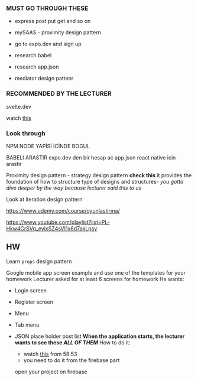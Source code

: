 ### MUST GO THROUGH THESE

- express post put get and so on

- mySAAS - proximity design pattern

- go to expo.dev and sign up

- research babel

- research app.json

- mediator design pattenr

### RECOMMENDED BY THE LECTURER

svelte.dev

watch [this](https://www.youtube.com/watch?v=wRdcM30oYXg)

### Look through

NPM NODE YAPİSİ İCİNDE BOGUL

BABELI ARASTIR
expo.dev den bir hesap ac
app.json react native icin arastir

Proximity design pattern - strategy design pattern **check this** it provides the foundation of how to structure type of designs and structures- _you gotta dive deeper by the way because lecturer said this to us_

Look at iteration design pattern

https://www.udemy.com/course/oyunlastirma/

https://www.youtube.com/playlist?list=PL-Hkw4CrSVq_eyixSZ4sVI1x6d7akLpsy

## HW

Learn `props` design pattern

Google mobile app screen example and use one of the templates for your homework
Lecturer asked for at least 6 screens for homework
He wants:

- Login screen
- Register screen
- Menu
- Tab menu
- JSON place holder post list
  **When the application starts, the lecturer wants to see these _ALL OF THEM_**
  How to do it:

  - watch [this](https://www.youtube.com/watch?v=xx5XsBzGUOM) from 58:53
  - you need to do it from the firebase part

  open your project on firebase

